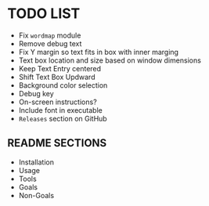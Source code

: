# TODO LIST

- Fix `wordmap` module
- Remove debug text
- Fix Y margin so text fits in box with inner marging
- Text box location and size based on window dimensions
- Keep Text Entry centered
- Shift Text Box Updward
- Background color selection
- Debug key
- On-screen instructions?
- Include font in executable
- `Releases` section on GitHub

## README SECTIONS

- Installation
- Usage
- Tools
- Goals
- Non-Goals

